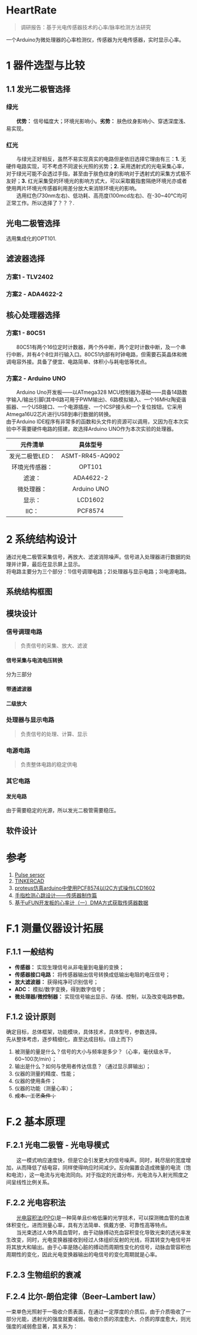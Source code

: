 # HeartRate
> 调研报告：基于光电传感器技术的心率/脉率检测方法研究<br />

一个Arduino为微处理器的心率检测仪，传感器为光电传感器，实时显示心率。<br>

# 1 器件选型与比较
## 1.1 发光二极管选择
### 绿光
&emsp;&emsp;**优势：** 信号幅度大；环境光影响小。**劣势：** 肤色纹身影响小、穿透深度浅、易实现。<br>
### 红光
&emsp;&emsp;与绿光正好相反，虽然不易实现真实的电路但是依旧选择它理由有三：**1.** 无硬件电路实现，可不考虑不同波长光照的劣势；**2.** 采用透射式的光电采集心率，对于绿光可能不会透过手指，甚至由于肤色纹身的影响对于透射式的采集方式极不友好；**3.** 红光采集受的环境光的影响方式大，可以采取戴指套隔绝环境光亦或者使用两片环境光传感器利用差分放大来消除环境光的影响。<br>
&emsp;&emsp;选用红色(730nm左右)、低功耗、高亮度(100mcd左右)、在-30~40℃均可正常工作。所以选择了？？？.<br>
## 光电二极管选择
选用集成化的OPT101.<br>
## 滤波器选择
### 方案1 - TLV2402
### 方案2 - ADA4622-2
## 核心处理器选择
### 方案1 - 80C51
&emsp;&emsp;80C51有两个16位定时计数器，两个外中断，两个定时计数中断，及一个串行中断，并有4个8位并行输入口。80C51内部有时钟电路，但需要石英晶体和微调电容外接。具备了便宜、电路简单、体积小与耗电低等优点。<br>
### 方案2 - Arduino UNO
&emsp;&emsp;Arduino Uno开发板——以ATmega328 MCU控制器为基础——具备14路数字输入/输出引脚(其中6路可用于PWM输出)、6路模拟输入、一个16MHz陶瓷谐振器、一个USB接口、一个电源插座、一个ICSP接头和一个复位按钮。它采用Atmega16U2芯片进行USB到串行数据的转换。<br>
由于Arduino IDE程序有非常多的函数和头文件的资源可以调用，又因为在本次实验中不需要硬件电路的搭建，故选择Arduino UNO作为本次实验的处理器。<br>

|元件清单|具体型号|
|:-----:|:-----:|
|发光二极管LED：|ASMT-RR45-AQ902|
|环境光传感器：|OPT101|
|滤波：|ADA4622-2|
|微处理器：|Arduino UNO|
|显示：|LCD1602|
|IIC：|PCF8574|

# 2 系统结构设计
通过光电二极管采集信号，再放大、滤波消除噪声。信号进入处理器进行数据的处理并计算，最后在显示屏上显示。<br>
将电路主要分为三个部分：1)信号调理电路；2)处理器与显示电路；3)电源电路。<br>
## 系统结构框图

## 模块设计
### 信号调理电路
> 负责信号的采集、放大、滤波<br>
#### 信号采集与电流电压转换
分为三部分<br>
#### 带通滤波器
#### 二级放大
### 处理器与显示电路
> 负责信号的处理、计算、显示<br>
### 电源电路
> 负责整体电路的稳定供电<br>
### 其它电路
#### 发光电路
由于需要稳定的光源，所以发光二极管需要稳压。<br>
## 软件设计

# 参考
1. [Pulse sersor][sersor]<br>
2. [TINKERCAD][tinkercad]<br>
3. [proteus仿真arduino中使用PCF8574以I2C方式操作LCD1602][xiHe]<br>
4. [手指检测心跳设计——传感器制作篇][shouZhi]<br>
5. [基于uFUN开发板的心率计（一）DMA方式获取传感器数据][wangchao1]<br>

# F.1 测量仪器设计拓展
## F.1.1 一般结构
* **传感器：** 实现生理信号从非电量到电量的变换；<br>
* **传感器接口电路：** 将传感器输出信号转换成低输出电阻的电压信号；<br>
* **放大滤波器：** 获得纯净可识别信号；<br>
* **ADC：** 模拟/数字变换，得到数字信号；<br>
* **微处理器/微控制器：** 实现信号输出显示、存储、控制，以及改变电路参数。<br>

## F.1.2 设计原则
确定目标，总体框架，功能模块，具体技术，具体型号，参数选择。<br>
先从整体考虑，逐步精细化，直至达成目标。(自上而下)<br>
1. 被测量的量是什么？信号的大小与频率是多少？（心率，毫伏级水平，60~100次/min）；<br>
2. 输出是什么？如何与使用者传达信息？（通过显示屏输出）；<br>
3. 仪器的测量的精度、性能；<br>
4. 仪器的使用条件；<br>
5. 仪器的功能（测量心率）；<br>
6. ~~成本、工艺条件；~~<br>

# F.2 基本原理
## F.2.1 光电二极管 - 光电导模式
&emsp;&emsp;这一模式响应速度快，但是它会引发更大的信号噪声。同时，耗尽层的宽度增加，从而降低了结电容，同样使得响应时间减少。反向偏置会造成微量的电流（饱和电流），这一电流与光电流同向。对于指定的光谱分布，光电流与入射光照度之间呈线性比例关系。<br>

## F.2.2 光电容积法
&emsp;&emsp;[光电容积法(PPG)][PPG]是一种简单且价格低廉的光学技术，可以探测微血管的血液体积变化，进而测量心率，具有方法简单、佩戴方便、可靠性高等特点。<br>
&emsp;&emsp;当光束透过人体外周血管时，由于动脉搏动充血容积变化导致光束的透光率发生改变，同时，光电变换器接收到经过人体组织反射的光线，将其转变为电信号并将其放大和输出。由于心率是随心脏的搏动而周期性变化的信号，动脉血管容积也周期性的变化，因此光电变换器输出的电信号的变化周期就是心率。<br>

## F.2.3 生物组织的衰减
## F.2.4 比尔-朗伯定律（Beer–Lambert law）
一束单色光照射于一吸收介质表面，在通过一定厚度的介质后，由于介质吸收了一部分光能，透射光的强度就要减弱。吸收介质的浓度愈大、介质的厚度愈大，则光强度的减弱愈显著，其关系为：


[photodiode]:"https://zh.wikipedia.org/wiki/%E5%85%89%E7%94%B5%E4%BA%8C%E6%9E%81%E7%AE%A1 "光电二极管"
[PPG]:https://www.cdstm.cn/gallery/media/mkjx/wxd/201605/t20160525_321684.html "光电容积法"
[sersor]:https://pulsesensor.com/ "光电传感器模块"
[tinkercad]:https://www.tinkercad.com/ "Arduino仿真"
[xiHe]:https://blog.csdn.net/haigear/article/details/88935697 "proteus仿真arduino中使用PCF8574以I2C方式操作LCD1602"
[shouZhi]:https://blog.csdn.net/qq_34445388/article/details/79781181/ "手指检测心跳设计——传感器制作篇"
[wangchao1]:http://www.wangchaochao.top/2019/03/23/uFun-3/ "基于uFUN开发板的心率计（一）DMA方式获取传感器数据"
[wangchao2]:http://www.wangchaochao.top/2019/03/31/uFun-5/ "基于uFUN开发板的心率计（二）动态阈值算法获取心率值"
[wangchao3]:http://www.wangchaochao.top/2019/04/05/uFun-6/ "基于uFUN开发板的心率计（三）Qt上位机的实现"
[attachinterrupt]:https://www.arduino.cc/reference/en/language/functions/external-interrupts/attachinterrupt/ "attachinterrupt"